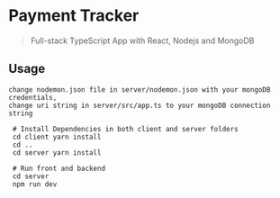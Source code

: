 # Payment Tracker
> Full-stack TypeScript App with React, Nodejs and MongoDB

## Usage

```
change nodemon.json file in server/nodemon.json with your mongoDB credentials,
change uri string in server/src/app.ts to your mongoDB connection string
```

```
 # Install Dependencies in both client and server folders
 cd client yarn install
 cd ..
 cd server yarn install
 
 # Run front and backend
 cd server
 npm run dev
```
